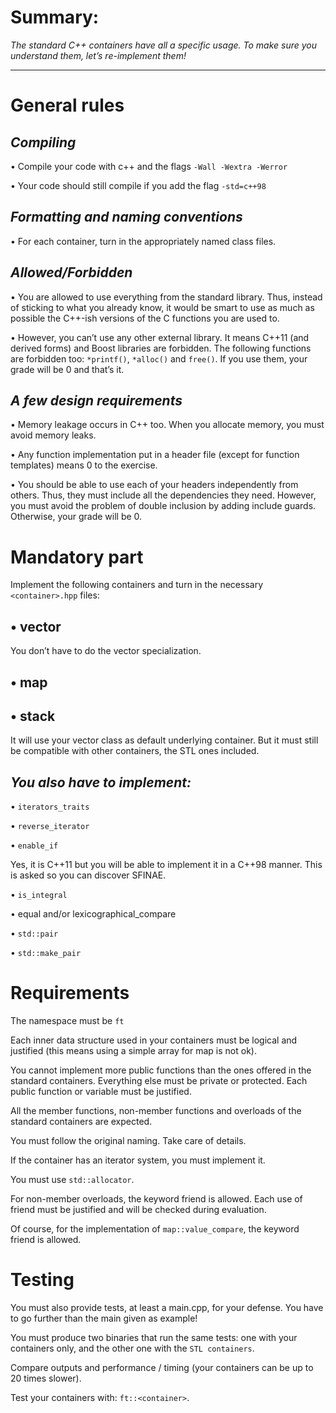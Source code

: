 # **Summary:**
_The standard C++ containers have all a specific usage.
To make sure you understand them, let’s re-implement them!_
***

# **General rules**

## _Compiling_

• Compile your code with c++ and the flags `-Wall -Wextra -Werror`

• Your code should still compile if you add the flag `-std=c++98`

## _Formatting and naming conventions_

• For each container, turn in the appropriately named class files.

## _Allowed/Forbidden_

• You are allowed to use everything from the standard library. Thus, instead of
sticking to what you already know, it would be smart to use as much as possible
the C++-ish versions of the C functions you are used to.

• However, you can’t use any other external library. It means C++11 (and derived
forms) and Boost libraries are forbidden. The following functions are forbidden
too: `*printf()`, `*alloc()` and `free()`. If you use them, your grade will be 0 and
that’s it.

## _A few design requirements_

• Memory leakage occurs in C++ too. When you allocate memory, you must avoid
memory leaks.

• Any function implementation put in a header file (except for function templates)
means 0 to the exercise.

• You should be able to use each of your headers independently from others. Thus,
they must include all the dependencies they need. However, you must avoid the
problem of double inclusion by adding include guards. Otherwise, your grade will
be 0.

# **Mandatory part**
Implement the following containers and turn in the necessary `<container>.hpp` files:

## • vector
You don’t have to do the vector<bool> specialization.

## • map
## • stack
It will use your vector class as default underlying container. But it must still be
compatible with other containers, the STL ones included.

## _You also have to implement:_
• `iterators_traits`

• `reverse_iterator`

• `enable_if`

Yes, it is C++11 but you will be able to implement it in a C++98 manner. This is asked so you can discover SFINAE.

• `is_integral`

• equal and/or lexicographical_compare

• `std::pair`

• `std::make_pair`

# **Requirements**

The namespace must be `ft`

Each inner data structure used in your containers must be logical and justified (this
means using a simple array for map is not ok).

You cannot implement more public functions than the ones offered in the standard
containers. Everything else must be private or protected. Each public function or
variable must be justified.

All the member functions, non-member functions and overloads of the standard
containers are expected.

You must follow the original naming. Take care of details.

If the container has an iterator system, you must implement it.

You must use `std::allocator`.

For non-member overloads, the keyword friend is allowed. Each use of friend must be justified and will be checked during evaluation.

Of course, for the implementation of `map::value_compare`, the keyword friend is
allowed.


# **Testing**

You must also provide tests, at least a main.cpp, for your defense. You have to go
further than the main given as example!

You must produce two binaries that run the same tests: one with your containers
only, and the other one with the `STL containers`.

Compare outputs and performance / timing (your containers can be up to 20
times slower).

Test your containers with: `ft::<container>`.